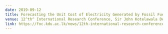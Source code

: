 ```yaml
---
date: 2019-09-12
title: Forecasting the Unit Cost of Electricity Generated by Fossil Fuel Power Plants - A Case Study in a Diesel/Heavy Fuel Oil Power Plant in Sri Lanka
venue: 12^th^ International Research Conference, Sir John Kotelawala Defense University, Sri Lanka
link: https://foc.kdu.ac.lk/news/12th-international-research-conference-2019/
---
```


### 
